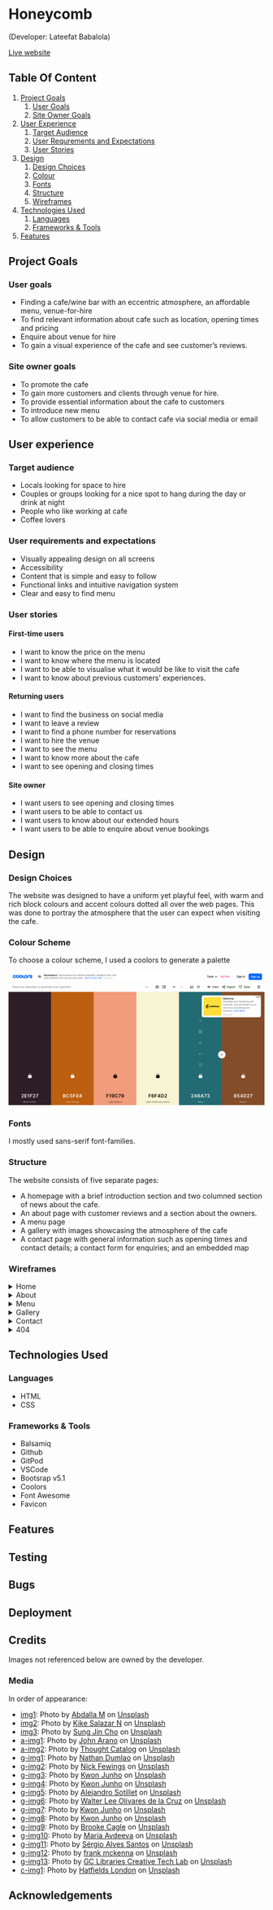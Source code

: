 # Honeycomb
(Developer: Lateefat Babalola)

<!--mock up image here-->

[Live website](https://zee-37.github.io/CI_PP1_Honeycomb/)

## Table Of Content

1. [Project Goals](#project-goals)
    1. [User Goals](#user-goals)
    2. [Site Owner Goals](#site-owner-goals)
2. [User Experience](#user-experience)
    1. [Target Audience](#target-audience)
    2. [User Requrements and Expectations](#user-requirements-and-expectations)
    3. [User Stories](#user-stories)
3. [Design](#design)
    1. [Design Choices](#design-choices)
    2. [Colour](#colours)
    3. [Fonts](#fonts)
    4. [Structure](#structure)
    5. [Wireframes](#wireframes)
4. [Technologies Used](#technologies-used)
    1. [Languages](#languages)
    2. [Frameworks & Tools](#frameworks-&-tools)
5. [Features](#features)

## Project Goals

### User goals
- Finding a cafe/wine bar with an eccentric atmosphere, an affordable menu, venue-for-hire
- To find relevant information about cafe such as location, opening times and pricing
- Enquire about venue for hire
- To gain a visual experience of the cafe and see customer’s reviews.

### Site owner goals
- To promote the cafe
- To gain more customers and clients through venue for hire.
- To provide essential information about the cafe to customers
- To introduce new menu
- To allow customers to be able to contact cafe via social media or email

## User experience 

### Target audience
- Locals looking for space to hire
- Couples or groups looking for a nice spot to hang during the day or drink at night
- People who like working at cafe
- Coffee lovers

### User requirements and expectations
- Visually appealing design on all screens
- Accessibility
- Content that is simple and easy to follow
- Functional links and intuitive navigation system
- Clear and easy to find menu

### User stories

#### First-time users
- I want to know the price on the menu
- I want to know where the menu is located
- I want to be able to visualise what it would be like to visit the cafe
- I want to know about previous customers’ experiences.

#### Returning users
- I want to find the business on social media
- I want to leave a review 
- I want to find a phone number for reservations
- I want to hire the venue
- I want to see the menu
- I want to know more about the cafe
- I want to see opening and closing times

#### Site owner
- I want users to see opening and closing times
- I want users to be able to contact us
- I want users to know about our extended hours
- I want users to be able to enquire about venue bookings

## Design

### Design Choices
The website was designed to have a uniform yet playful feel, with warm and rich block colours and accent colours dotted all over the web pages. This was done to portray the atmosphere that the user can expect when visiting the cafe.

### Colour Scheme
To choose a colour scheme, I used a coolors to generate a palette
<!--Insert doc of color scheme screenshots-->
![Colour scheme](docs/features/colour-scheme.jpg)

### Fonts
I mostly used sans-serif font-families.

### Structure
The website consists of five separate pages: 
- A homepage with a brief introduction section and two columned section of news about the cafe.
- An about page with customer reviews and a section about the owners.
- A menu page
- A gallery with images showcasing the atmosphere of the cafe
- A contact page with general information such as opening times and contact details; a contact form for enquiries; and an embedded map

### Wireframes
<details><summary>Home</summary>
<img src="docs/wireframes/home-wf.jpg">
</details>
<details><summary>About</summary>
<img src="docs/wireframes/about-wf.jpg">
</details>
<details><summary>Menu</summary>
<img src="docs/wireframes/menu-wf.jpg">
</details>
<details><summary>Gallery</summary>
<img src="docs/wireframes/gallery-wf.jpg">
</details>
<details><summary>Contact</summary>
<img src="docs/wireframes/contact-wf.jpg">
</details>
<details><summary>404</summary>
<img src="docs/wireframes/404-wf.jpg">
</details>

## Technologies Used

### Languages
- HTML
- CSS

### Frameworks & Tools
- Balsamiq
- Github
- GitPod
- VSCode
- Bootsrap v5.1
- Coolors
- Font Awesome
- Favicon

## Features

## Testing

## Bugs

## Deployment

## Credits
Images not referenced below are owned by the developer. 

### Media

In order of appearance:
- [img1](assets/images/img1.jpg): Photo by <a href="https://unsplash.com/photos/IkOXmuqeOZo">Abdalla M</a> on <a href="https://unsplash.com/">Unsplash</a>
- [img2](assets/images/img2.jpg): Photo by <a href="https://unsplash.com/photos/pe5D2RleK6E">Kike Salazar N</a> on <a href="https://unsplash.com/">Unsplash</a>
- [img3](assets/images/img3.jpg): Photo by <a href="https://unsplash.com/photos/21tOEaJPM_o">Sung Jin Cho</a> on <a href="https://unsplash.com/">Unsplash</a>
- [a-img1](assets/images/a-img1.jpg): Photo by <a href="https://unsplash.com/photos/_qADvinJi20">John Arano</a> on <a href="https://unsplash.com/">Unsplash</a>
- [a-img2](assets/images/a-img2.jpg): Photo by <a href="https://unsplash.com/photos/23KdVfc395A">Thought Catalog</a> on <a href="https://unsplash.com/">Unsplash</a>
- [g-img1](assets/images/g-img1.jpg): Photo by <a href="https://unsplash.com/photos/71u2fOofI-U">
Nathan Dumlao</a> on <a href="https://unsplash.com/">Unsplash</a>
- [g-img2](assets/images/g-img2.jpg): Photo by <a href="https://unsplash.com/photos/aEiCpMq9fxU">
Nick Fewings</a> on <a href="https://unsplash.com/">Unsplash</a>
- [g-img3](assets/images/g-img3.jpg): Photo by <a href="https://unsplash.com/photos/pnkJ_5PDmKI">
Kwon Junho</a> on <a href="https://unsplash.com/">Unsplash</a>
- [g-img4](assets/images/g-img4.jpg): Photo by <a href="https://unsplash.com/photos/wm0BNnUfXmU">
Kwon Junho</a> on <a href="https://unsplash.com/">Unsplash</a>
- [g-img5](assets/images/g-img5.jpg): Photo by <a href="https://unsplash.com/photos/XPxWx8-Q49U">
Alejandro Sotillet</a> on <a href="https://unsplash.com/">Unsplash</a>
- [g-img6](assets/images/g-img6.jpg): Photo by <a href="https://unsplash.com/photos/cUFli52JBoo">
Walter Lee Olivares de la Cruz</a> on <a href="https://unsplash.com/">Unsplash</a>
- [g-img7](assets/images/g-img7.jpg): Photo by <a href="https://unsplash.com/photos/XdgC1Qo9uVc">
Kwon Junho</a> on <a href="https://unsplash.com/">Unsplash</a>
- [g-img8](assets/images/g-img8.jpg): Photo by <a href="https://unsplash.com/photos/lRc-HSvFqbY">
Kwon Junho</a> on <a href="https://unsplash.com/">Unsplash</a>
- [g-img9](assets/images/g-img9.jpg): Photo by <a href="https://unsplash.com/photos/nuyCCp8jleU">
Brooke Cagle</a> on <a href="https://unsplash.com/">Unsplash</a>
- [g-img10](assets/images/g-img10.jpg): Photo by <a href="https://unsplash.com/photos/4xWsYn3XtvQ">
Maria Avdeeva</a> on <a href="https://unsplash.com/">Unsplash</a>
- [g-img11](assets/images/g-img11.jpg): Photo by <a href="https://unsplash.com/photos/OxKFC5u0980">
Sérgio Alves Santos</a> on <a href="https://unsplash.com/">Unsplash</a>
- [g-img12](assets/images/g-img12.jpg): Photo by <a href="https://unsplash.com/photos/jODz47eM1w8">
frank mckenna</a> on <a href="https://unsplash.com/">Unsplash</a>
- [g-img13](assets/images/g-img13.jpg): Photo by <a href="https://unsplash.com/photos/wiOEVPVRfW4">
GC Libraries Creative Tech Lab</a> on <a href="https://unsplash.com/">Unsplash</a>
- [c-img1](assets/images/c-img1.jpg): Photo by <a href="https://unsplash.com/photos/2AerW-ZnWCI">
Hatfields London</a> on <a href="https://unsplash.com/">Unsplash</a>

## Acknowledgements
